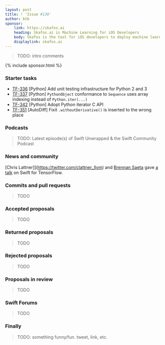 ```yaml
---
layout: post
title: ! 'Issue #130'
author: btb
sponsor:
    link: https://skafos.ai
    heading: Skafos.ai is Machine Learning for iOS Developers
    body: Skafos is the tool for iOS developers to deploy machine learning to their app. Get started with a pre-trained model, drop in the SDK and then updates are pushed to your app in the background. Sign up for the free beta today.
    displaylink: skafos.ai
---
```


> TODO: intro comments

<!--excerpt-->

{% include sponsor.html %}

### Starter tasks

- [TF-336](https://bugs.swift.org/browse/TF-336) [Python] Add unit testing infrastructure for Python 2 and 3
- [TF-337](https://bugs.swift.org/browse/TF-337) [Python] `PythonObject` conformance to `Sequence` uses array indexing instead of `Python.iter(...)`
- [TF-342](https://bugs.swift.org/browse/TF-342) [Python] Adopt Python iterator C API
- [TF-351](https://bugs.swift.org/browse/TF-351) [AutoDiff] Fixit `.withoutDerivative()` is inserted to the wrong place

### Podcasts

> TODO: Latest episode(s) of Swift Unwrapped & the Swift Community Podcast

### News and community

[Chris Lattner]](https://twitter.com/clattner_llvm) and [Brennan Saeta](https://twitter.com/bsaeta) gave [a talk](https://www.youtube.com/watch?v=s65BigoMV_I) on Swift for TensorFlow.

### Commits and pull requests

> TODO

### Accepted proposals

> TODO

### Returned proposals

> TODO

### Rejected proposals

> TODO

### Proposals in review

> TODO

### Swift Forums

> TODO

### Finally

> TODO: something funny/fun. tweet, link, etc.
